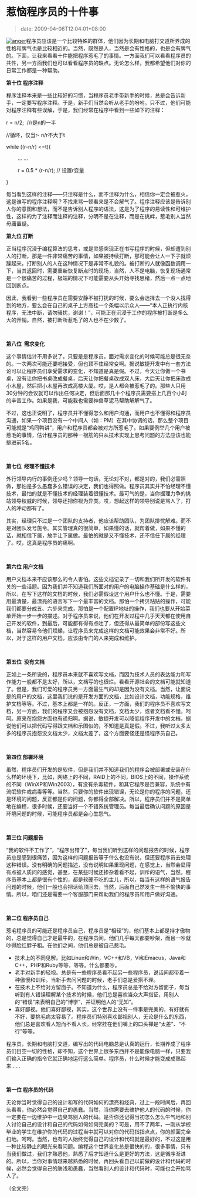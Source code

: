 # 惹恼程序员的十件事
>date: 2009-04-06T12:04:01+08:00


[![anger](https://coolshell.cn/wp-content/uploads/2009/04/anger-150x150.gif "anger")](https://coolshell.cn/wp-content/uploads/2009/04/anger.gif)程序员应该是一个比较特殊的群体，他们因为长期和电脑打交道所养成的性格和脾气也是比较相近的。当然，既然是人，当然是会有性格的，也是会有脾气的。下面，让我来看看十件能把程序惹毛了的事情。一方面我们可以看看程序员的共性，另一方面我们也可以看看程序员的缺点。无论怎么样，我都希望他们对你的日常工作都是一种帮助。


**第十位 程序注释**


程序注释本来是一些比较好的习惯，当程序员老手带新手的时候，总是会告诉新手，一定要写程序注释。于是，新手们当然会听从老手的吩咐。只不过，他们可能对程序注释有些误解，于是，我们经常在程序中看到一些如下的注释：


r = n/2;  //r是n的一半


//循环，仅当r- n/r不大于t  

while ((r-n/r) <=t){  

        … …  

        r = 0.5 \* (r-n/r); // 设置r变量  

}


每当看到这样的注释——只注释是什么，而不注释为什么，相信你一定会被惹火，这是谁写的程序注释啊？不找来骂一顿看来是不会解气了。程序注释应该是告诉别人你的意图和想法，而不是告诉别人程序的语法，这是为了程序的易读性和可维护性，这样的为了注释而注释的注释，分明不是在注释，而是在挑衅，惹毛别人当然毋庸置疑。



**第九位 打断**


正当程序沉浸于编程算法的思考，或是灵感突现正在书写程序的时候，但却遭到别人的打断，那是一件非常痛苦的事情，如果被持续打断，那可能会让人一下子就烦躁起来。打断别人的人在这种情况下是非常不礼貌的。被打断的人就像函数调用一下，当其返回时，需要重新恢复断点时的现场，当然，人不是电脑，恢复现场通常是一个很痛苦的过程，极端的情况下可能需要从头开始寻找思绪，然后一点一点地回到断点。


因此，我看到一些程序员在需要安静不被打扰的时候，要么会选择去一个没人找得到的地方，要么会在自己的桌子上方高挂一个条幅以示众人——“本人正执行内核程序，无法中断，请勿骚扰，谢谢！”，可能正在沉浸于工作的程序被打断是多么大的开销。自然，被打断所惹毛了的人也不在少数了。


 


**第八位  需求变化**


这个事情估计不用多说了。只要是是程序员，面对需求变化的时候可能总是很无奈的。一次两次可能还要吧接受，但也顶不住经常变啊。据说敏捷开发中有一套方法论可以让程序员们享受需求的变化，不知道是真是假。不过，今天让你做一个书桌，没有让你把书桌改成餐桌，后天让你把餐桌改成双人床，大后天让你把床改成小木屋，然后把小木屋再改成高楼大厦。哎，是人都会被惹毛了的。那些人只用30分钟的会议就可以作出任何决定，但后面那几十个程序员需要搭上几百个小时的辛苦工作。如果是我，可能我也需要神兽草泥马帮助解解气了。


不过，这也正说明了，程序员并不懂得怎么和用户沟通，而用户也不懂得和程序员沟通，如果一个项目没有一个中间人（如：PM）在其中协调的话，那么整个项目可能就是“鸡同鸭讲”，用户和程序员都会被对方所惹毛了。如果要例举几个用户被惹毛的事情，估计程序员的那种一根筋的只从技术实现上思考问题的方法应该也能排进前5名。


 


**第七位  经理不懂技术**


外行领导内行的事例还少吗？领导一句话，无论对不对，都是对的，我们必需照做，那怕是多么愚蠢多么错误的决定，我们也得照做。程序员其实并不怕经理不懂技术，最怕的就是不懂技术的经理装着很懂技术。最可气的是，当你据理力争的挑站领导权威的时候，领导还把你视为异类。哎，想起这样的领导别说是骂人了，打人的冲动都有了。


其实，经理只不过是一个团队的支持者，他应该帮助团队，为团队排忧解难。而不是对团队发号施令。其实管理真的很简单，如果懂的话，就帮着做，如果不懂的话，就相信下属，放手让下属做。最怕的就是又不懂技术，还不信任下属的经理了。哎，这真是程序员的痛啊。


 


**第六位 用户文档**


用户文档本来不应该那么的令人害怕。这些文档记录了一切和我们所开发的软件有关的一些话题。因为我们并不知道我们所面对的用户的电脑操作基础是什么样的，所以，在写下这样的文档的时候，我们必需假设这个用户什么也不懂。于是，需要用最清楚，最漂亮的语言写下一个最丰富的文档。那怕一个拷贝粘贴的操作，可能我们都要分成五、六步来完成，那怕是一个配置IP地址的操作，我们也要从开始菜单开始一步一步的描述。对于程序员来说，他们在开发过程中几乎天天都在使用自己开发的软件，到最后，可能都有得有点吐了，但还得从最简单的部份写这些文档，当然容易令他们烦燥，让程序员来完成这样的文档可能效果会非常不好。所以，对于这样的用户文档，应该由专门的人来完成和维护。


 


**第五位  没有文档**


正如上一条所说的，程序员本来就不喜欢写文档，而因为技术人员的表达能力和写作能力一般都不是太好，所以，文档写的也很烂。看看开源社会的文档可能就知道了。但是，我们可爱的程序员另一方面最生气的却是因为没有文档。当然，让面说是的用户的文档，这里我们说的是开发方面的文档，比如设计文档，功能规格，维护文档等等。不过，基本上都是一样的。反正，一方面，我们的程序员不喜欢写文档，另一方面，我们的程序又会被抱怨没有文档，文档太少，或者文档看不懂。呵呵。原来在抱怨方面也有递归啊。据说，敏捷开发可以降低程序开发中的文档，据说他们可以把代码写得跟文档和示图似的，不知道是真是假。不过，我听过太多太多的程序员抱怨没文档太少，文档太差了，这个方面要怪还是怪程序员自己。


 


**第四位 部署环境**


虽然，程序员们开发的是软件，但是我们并不知道我们的程序会被部署或安装在什么样的环境下，比如，网络上的不同，RAID上的不同，BIOS上的不同，操作系统的不同（WinXP和Win2003），有没有杀毒软件，和其它程序是否兼容，系统中有流氓软件或病毒等等。当然，只要你的软件出现错误，无论是你的程序的问题，还是环境的问题，反正都是你的问题，你都得全部解决。所以，程序员们并不是简单地在编程，很多时候，还要当好一个不错系统管理员。每当最后确认问题的原因是环境问题的时候，可能程序员都是会心生怨气。


 


**第三位 问题报告**


“我的软件不工作了”，“程序出错了”，每当我们听到这样的问题报告的时候，程序员总是感到很痛苦，因为这样的问题报告等于什么也没有说，但还要程序员去处理这种错误。没有明确的问题描述，没有说明如果重现问题，在感觉上，当然会显得有点被人质问的感觉，甚至，在某些时候还掺杂着看不起，训斥的语气，当然，程序员基本上都是很有个性的，都是软硬不吃的主儿，所以，每当有这样的语气报告问题的时候，他们一般也会把话给顶回去，当然，后面自己然发生一些不愉快的事情。所以，咱们还是需要一个客服部门来帮助我们的程序员和用户做好沟通。


 


**第二位 程序员自己**


惹毛程序员的可能还是程序员自己，程序员是“相轻”的，他们基本上都是持才傲物的，总是觉得自己才是最牛的，在程序员间，他们几乎每天都要吵架，而且一吵就吵得脸红脖子粗。在他们之间，他们总是被自己惹毛。


* 技术上的不同见解。比如Linux和Win，VC++和VB，Vi和Emacus，Java和C++，PHP和Ruby等等，等等。什么都要吵。
* 老手对新手的轻视。总是有一些程序员看不起另一些程序员，说话间都带着一种傲慢和训斥。当新手去问问题的时候，老手们总是爱搭不理。
* 在技术上不给对方留面子。不知道为什么，程序员总是不给对方留面子，每当听到有人错误理解某个技术的时候，他们总是喜欢当众大声指证，用别人的“错误”来表明自己的“博学”，并证明他人的“无知”。
* 喜好鄙视。他们喜好鄙视，其实，这个世界上没有一件事是完美的，有好就有不好，要挑毛病太容易了。程序员们特别喜欢鄙视别人，无论是什么的东西，他们总是喜欢看人短而不看人长。经常挂在他们嘴上的口头禅是“太差”、“不行”等等。


程序员，长期和电脑打交道，编写出的代码电脑总是认真的运行，长期养成了程序员们目空一切的性格，却不知，这个世界上很多东西并不是能像电脑一样，只要我们输入正确的指令它就正确地运行这么简单。程序员，什么时候才能变成成熟起来……


 


**第一位 程序员的代码**


无论你当时觉得自己的设计和写的代码如何的漂亮和经典，过上一段时间后，再回头看看，你必然会觉得自己的愚蠢。当然，当你需要去维护他人的代码的时候，你一定要在一边维护中一边臭骂别人的代码。是否你还记得当初怎么怎么牛气地和别人讨论自己的设计和自己的代码如何如何完美的？可是，用不了两年，一刚从学校毕业的学生在维护你的代码的过程当中就可以对你的代码指指点点，你的颜面完全扫地。呵呵。当然，也有的人始终觉得自己的设计和代码就是最好的，不过这是用一种比较静止的眼光来看问题。编程这个世界变化总是很快的的，很多事情，只有当我们做过，我们才熟悉他，熟悉了后才知道什么是更好的方法，这是循序渐进的。所以，当你对事情越来越熟悉的时候，再回头看自己以前做的设计和代码的时候，必然会觉得自己的肤浅和愚蠢，当然看别人的设计和代码时，可能也会开始骂人了。


（全文完）


